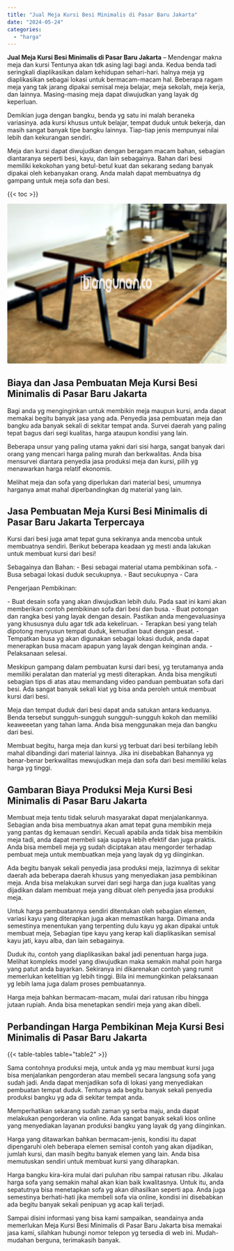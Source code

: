 ```yaml
---
title: "Jual Meja Kursi Besi Minimalis di Pasar Baru Jakarta"
date: "2024-05-24"
categories: 
  - "harga"
---
```


**Jual Meja Kursi Besi Minimalis di Pasar Baru Jakarta** – Mendengar makna meja dan kursi Tentunya akan tdk asing lagi bagi anda. Kedua benda tadi seringkali diaplikasikan dalam kehidupan sehari-hari. halnya meja yg diaplikasikan sebagai lokasi untuk bermacam-macam hal. Beberapa ragam meja yang tak jarang dipakai semisal meja belajar, meja sekolah, meja kerja, dan lainnya. Masing-masing meja dapat diwujudkan yang layak dg keperluan.

Demikian juga dengan bangku, benda yg satu ini malah beraneka variasinya. ada kursi khusus untuk belajar, tempat duduk untuk bekerja, dan masih sangat banyak tipe bangku lainnya. Tiap-tiap jenis mempunyai nilai lebih dan kekurangan sendiri.

Meja dan kursi dapat diwujudkan dengan beragam macam bahan, sebagian diantaranya seperti besi, kayu, dan lain sebagainya. Bahan dari besi memiliki kekokohan yang betul-betul kuat dan sekarang sedang banyak dipakai oleh kebanyakan orang. Anda malah dapat membuatnya dg gampang untuk meja sofa dan besi.

{{< toc >}}

![Jual Meja Kursi Besi Minimalis di Pasar Baru Jakarta](/images/jual-meja-besi-murah19.png)

## Biaya dan Jasa Pembuatan Meja Kursi Besi Minimalis di Pasar Baru Jakarta

Bagi anda yg menginginkan untuk membikin meja maupun kursi, anda dapat memakai begitu banyak jasa yang ada. Penyedia jasa pembuatan meja dan bangku ada banyak sekali di sekitar tempat anda. Survei daerah yang paling tepat bagus dari segi kualitas, harga ataupun kondisi yang lain.

Beberapa unsur yang paling utama yakni dari sisi harga, sangat banyak dari orang yang mencari harga paling murah dan berkwalitas. Anda bisa mensurvei diantara penyedia jasa produksi meja dan kursi, pilih yg menawarkan harga relatif ekonomis.

Melihat meja dan sofa yang diperlukan dari material besi, umumnya harganya amat mahal diperbandingkan dg material yang lain.

## Jasa Pembuatan Meja Kursi Besi Minimalis di Pasar Baru Jakarta Terpercaya

Kursi dari besi juga amat tepat guna sekiranya anda mencoba untuk membuatnya sendiri. Berikut beberapa keadaan yg mesti anda lakukan untuk membuat kursi dari besi!

Sebagainya dan Bahan: - Besi sebagai material utama pembikinan sofa. - Busa sebagai lokasi duduk secukupnya. - Baut secukupnya - Cara

Pengerjaan Pembikinan:

\- Buat desain sofa yang akan diwujudkan lebih dulu. Pada saat ini kami akan memberikan contoh pembikinan sofa dari besi dan busa. - Buat potongan dan rangka besi yang layak dengan desain. Pastikan anda mengevaluasinya yang khususnya dulu agar tdk ada kekeliruan. - Terapkan besi yang telah dipotong menyusun tempat duduk, kemudian baut dengan pesat. - Tempatkan busa yg akan digunakan sebagai lokasi duduk, anda dapat menerapkan busa macam apapun yang layak dengan keinginan anda. - Pelaksanaan selesai.

Meskipun gampang dalam pembuatan kursi dari besi, yg terutamanya anda memiliki peralatan dan material yg mesti diterapkan. Anda bisa mengikuti sebagian tips di atas atau memandang video panduan pembuatan sofa dari besi. Ada sangat banyak sekali kiat yg bisa anda peroleh untuk membuat kursi dari besi.

Meja dan tempat duduk dari besi dapat anda satukan antara keduanya. Benda tersebut sungguh-sungguh sungguh-sungguh kokoh dan memiliki keaweeetan yang tahan lama. Anda bisa menggunakan meja dan bangku dari besi.

Membuat begitu, harga meja dan kursi yg terbuat dari besi terbilang lebih mahal dibandingi dari material lainnya. Jika ini disebabkan Bahannya yg benar-benar berkwalitas mewujudkan meja dan sofa dari besi memiliki kelas harga yg tinggi.

## Gambaran Biaya Produksi Meja Kursi Besi Minimalis di Pasar Baru Jakarta

Membuat meja tentu tidak seluruh masyarakat dapat menjalankannya. Sebagian anda bisa membuatnya akan amat tepat guna membikin meja yang pantas dg kemauan sendiri. Kecuali apabila anda tidak bisa membikin meja tadi, anda dapat membeli saja supaya lebih efektif dan juga praktis. Anda bisa membeli meja yg sudah diciptakan atau mengorder terhadap pembuat meja untuk membuatkan meja yang layak dg yg diinginkan.

Ada begitu banyak sekali penyedia jasa produksi meja, lazimnya di sekitar daerah ada beberapa daerah khusus yang menyediakan jasa pembikinan meja. Anda bisa melakukan survei dari segi harga dan juga kualitas yang dijadikan dalam membuat meja yang dibuat oleh penyedia jasa produksi meja.

Untuk harga pembuatannya sendiri ditentukan oleh sebagian elemen, variasi kayu yang diterapkan juga akan memastikan harga. Dimana anda semestinya menentukan yang terpenting dulu kayu yg akan dipakai untuk membuat meja, Sebagian tipe kayu yang kerap kali diaplikasikan semisal kayu jati, kayu alba, dan lain sebagainya.

Duduk itu, contoh yang diaplikasikan bakal jadi penentuan harga juga. Melihat kompleks model yang diwujudkan maka semakin mahal poin harga yang patut anda bayarkan. Sekiranya ini dikarenakan contoh yang rumit memerlukan ketelitian yg lebih tinggi. Bila ini memungkinkan pelaksanaan yg lebih lama juga dalam proses pembuatannya.

Harga meja bahkan bermacam-macam, mulai dari ratusan ribu hingga jutaan rupiah. Anda bisa menetapkan sendiri meja yang akan dibeli.

## Perbandingan Harga Pembikinan Meja Kursi Besi Minimalis di Pasar Baru Jakarta

{{< table-tables table="table2" >}}

Sama contohnya produksi meja, untuk anda yg mau membuat kursi juga bisa menjalankan pengorderan atau membeli secara langsung sofa yang sudah jadi. Anda dapat menjadikan sofa di lokasi yang menyediakan pembuatan tempat duduk. Tentunya ada begitu banyak sekali penyedia produksi bangku yg ada di sekitar tempat anda.

Memperhatikan sekarang sudah zaman yg serba maju, anda dapat melakukan pengorderan via online. Ada sangat banyak sekali kios online yang menyediakan layanan produksi bangku yang layak dg yang diinginkan.

Harga yang ditawarkan bahkan bermacam-jenis, kondisi itu dapat dipengaruhi oleh beberapa elemen semisal contoh yang akan dijadikan, jumlah kursi, dan masih begitu banyak elemen yang lain. Anda bisa memutuskan sendiri untuk membuat kursi yang diharapkan.

Harga bangku kira-kira mulai dari puluhan ribu sampai ratusan ribu. Jikalau harga sofa yang semakin mahal akan kian baik kwalitasnya. Untuk itu, anda sepatutnya bisa menetapkan sofa yg akan dihasilkan seperti apa. Anda juga semestinya berhati-hati jika membeli sofa via online, kondisi ini disebabkan ada begitu banyak sekali penipuan yg acap kali terjadi.

Sampai disini informasi yang bisa kami sampaikan, seandainya anda memerlukan Meja Kursi Besi Minimalis di Pasar Baru Jakarta bisa memakai jasa kami, silahkan hubungi nomor telepon yg tersedia di web ini. Mudah-mudahan berguna, terimakasih banyak.
